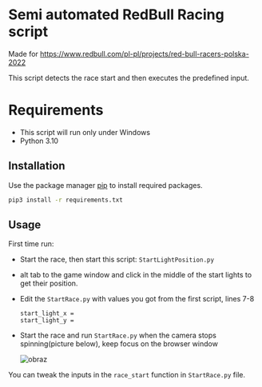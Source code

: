 # Semi automated RedBull Racing script
Made for https://www.redbull.com/pl-pl/projects/red-bull-racers-polska-2022

This script detects the race start and then executes the predefined input.

# Requirements
  * This script will run only under Windows
  * Python 3.10

## Installation

Use the package manager [pip](https://pip.pypa.io/en/stable/) to install required packages.

```bash
pip3 install -r requirements.txt
```

## Usage
First time run:

* Start the race, then start this script: ```StartLightPosition.py```
* alt tab to the game window and click in the middle of the start lights to get their position.
* Edit the ```StartRace.py``` with values you got from the first script, lines 7-8
    ```
    start_light_x = 
    start_light_y = 
    ```
* Start the race and run ```StartRace.py``` when the camera stops spinning(picture below), keep focus on the browser window

  ![obraz](https://user-images.githubusercontent.com/45998308/193125170-843f06dd-c826-41d0-8531-1559b3d44fdf.png)



You can tweak the inputs in the ```race_start``` function in ```StartRace.py``` file.